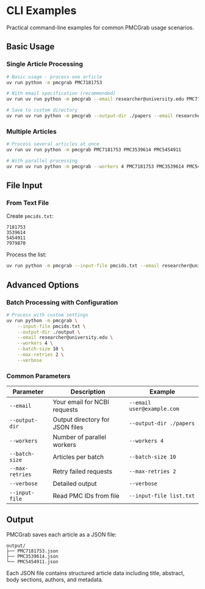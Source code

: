 # CLI Examples

Practical command-line examples for common PMCGrab usage scenarios.

## Basic Usage

### Single Article Processing

```bash
# Basic usage - process one article
uv run python -m pmcgrab PMC7181753

# With email specification (recommended)
uv run uv run python -m pmcgrab --email researcher@university.edu PMC7181753

# Save to custom directory
uv run uv run python -m pmcgrab --output-dir ./papers --email researcher@university.edu PMC7181753
```

### Multiple Articles

```bash
# Process several articles at once
uv run uv run python -m pmcgrab PMC7181753 PMC3539614 PMC5454911

# With parallel processing
uv run uv run python -m pmcgrab --workers 4 PMC7181753 PMC3539614 PMC5454911
```

## File Input

### From Text File

Create `pmcids.txt`:

```
7181753
3539614
5454911
7979870
```

Process the list:

```bash
uv run python -m pmcgrab --input-file pmcids.txt --email researcher@university.edu
```

## Advanced Options

### Batch Processing with Configuration

```bash
# Process with custom settings
uv run python -m pmcgrab \
    --input-file pmcids.txt \
    --output-dir ./output \
    --email researcher@university.edu \
    --workers 4 \
    --batch-size 10 \
    --max-retries 2 \
    --verbose
```

### Common Parameters

| Parameter       | Description                     | Example                    |
| --------------- | ------------------------------- | -------------------------- |
| `--email`       | Your email for NCBI requests    | `--email user@example.com` |
| `--output-dir`  | Output directory for JSON files | `--output-dir ./papers`    |
| `--workers`     | Number of parallel workers      | `--workers 4`              |
| `--batch-size`  | Articles per batch              | `--batch-size 10`          |
| `--max-retries` | Retry failed requests           | `--max-retries 2`          |
| `--verbose`     | Detailed output                 | `--verbose`                |
| `--input-file`  | Read PMC IDs from file          | `--input-file list.txt`    |

## Output

PMCGrab saves each article as a JSON file:

```
output/
├── PMC7181753.json
├── PMC3539614.json
└── PMC5454911.json
```

Each JSON file contains structured article data including title, abstract, body sections, authors, and metadata.
